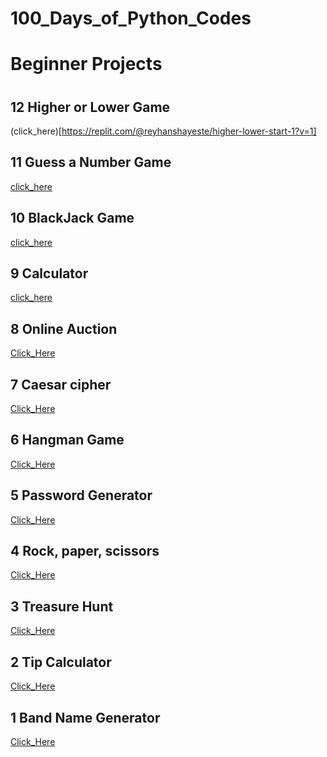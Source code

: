 # 100_Days_of_Python_Codes

# Beginner Projects
#
#

## 12 Higher or Lower Game
(click_here)[https://replit.com/@reyhanshayeste/higher-lower-start-1?v=1]

## 11 Guess a Number Game
[click_here](https://replit.com/@reyhanshayeste/guess-the-number-start?v=1)

## 10 BlackJack Game
[click_here](https://replit.com/@reyhanshayeste/blackjack-start?v=1)

## 9 Calculator
[click_here](https://replit.com/@reyhanshayeste/calculator-final?v=1)

## 8 Online Auction
[Click_Here](https://replit.com/@reyhanshayeste/blind-auction-start?v=1)

## 7 Caesar cipher
[Click_Here](https://replit.com/@reyhanshayeste/caesar-cipher-4-start?v=1)

## 6 Hangman Game
[Click_Here](https://replit.com/@reyhanshayeste/Day-7-Hangman-5-Start?v=1)

## 5 Password Generator
[Click_Here](https://replit.com/@reyhanshayeste/password-generator-start?v=1)

## 4 Rock, paper, scissors
[Click_Here](https://replit.com/@reyhanshayeste/rock-paper-scissors-start-1?v=1)

## 3 Treasure Hunt
[Click_Here](https://replit.com/@reyhanshayeste/treasure-island-start?v=1)

## 2 Tip Calculator
[Click_Here](https://replit.com/@reyhanshayeste/tip-calculator-start?v=1_blank)


## 1 Band Name Generator
[Click_Here](https://replit.com/@reyhanshayeste/band-name-generator-start?v=1)
